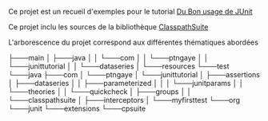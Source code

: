 
Ce projet est un recueil d'exemples pour le tutorial [Du Bon usage de JUnit](http://blog.soat.fr/2013/12/du-bon-usage-de-junit/)

Ce projet inclu les sources de la bibliothèque [ClasspathSuite](http://www.johanneslink.net/projects/cpsuite.jsp)


L'arborescence du projet correspond aux différentes thématiques abordées

├───main
│   ├───java
│   │   └───com
│   │       └───ptngaye
│   │           └───junittutorial
│   │               └───dataseries
│   └───resources
└───test
    └───java
        ├───com
        │   └───ptngaye
        │       └───junittutorial
        │           ├───assertions
        │           ├───dataseries
        │           │   ├───parameterized
        │           │   │   └───junitparams
        │           │   └───theories
        │           │       └───quickcheck
        │           ├───groups
        │           │   └───classpathsuite
        │           ├───interceptors
        │           └───myfirsttest
        └───org
            └───junit
                └───extensions
                    └───cpsuite

